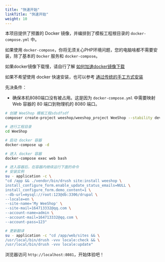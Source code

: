 ```yaml
---
title: "快速开始"
linkTitle: "快速开始"
weight: 10
---
```



本项目提供了预置的 Docker 镜像，并编排到了模板工程根目录的 `docker-compose.yml` 中。

如果使用 `docker-compose`，你将无须关心PHP环境问题，您的电脑啥都不需要安装，除了基本的 `Docker` 服务和 `docker-compose`。

如果docker镜像下载慢，请自行了解 [如何加速docker镜像下载](https://www.baidu.com/s?wd=docker%E5%8A%A0%E9%80%9F)

如果不希望使用 docker 快速安装，也可以参考 [通过传统的手工方式安装](user_guide/install.html)

先决条件：
- 确保本机8080端口没有被占用。这是因为 `docker-compose.yml` 中需要映射 Web 容器的 80 端口到物理机的 8080 端口。

```bash
# 创建 WeeShop 模板工程sdsdfsdf
composer create-project weeshop/weeshop_project WeeShop --stability dev --no-interaction -vvv

# 进行工程目录
cd WeeShop

# 启动 docker 容器
docker-compose up -d

# 进入 docker 容器
docker-compose exec web bash

# 进入容器后，在容器内继续运行下面的命令
# 安装实例
su - application -c \
"cd /app && ./vendor/bin/drush site:install weeshop \
install_configure_form.enable_update_status_emails=NULL \
install_configure_form.demo_content=1 \
--db-url=mysql://root:123@db:3306/drupal \
--locale=en \
--site-name='My WeeShop' \
--site-mail=164713332@qq.com \
--account-name=admin \
--account-mail=164713332@qq.com \
--account-pass=123"

# 更新翻译
su - application -c "cd /app/web/sites && \
/usr/local/bin/drush -vvv locale:check && \
/usr/local/bin/drush -vvv locale:update"
```

浏览器访问 `http://localhost:8081`，开始体验吧！
